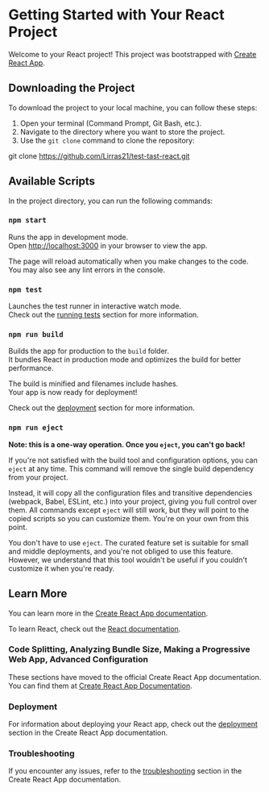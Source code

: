 # Getting Started with Your React Project

Welcome to your React project! This project was bootstrapped with [Create React App](https://github.com/facebook/create-react-app).

## Downloading the Project

To download the project to your local machine, you can follow these steps:

1. Open your terminal (Command Prompt, Git Bash, etc.).
2. Navigate to the directory where you want to store the project.
3. Use the `git clone` command to clone the repository:

git clone https://github.com/Lirras21/test-tast-react.git

## Available Scripts

In the project directory, you can run the following commands:

### `npm start`

Runs the app in development mode.  
Open [http://localhost:3000](http://localhost:3000) in your browser to view the app.

The page will reload automatically when you make changes to the code.  
You may also see any lint errors in the console.

### `npm test`

Launches the test runner in interactive watch mode.  
Check out the [running tests](https://facebook.github.io/create-react-app/docs/running-tests) section for more information.

### `npm run build`

Builds the app for production to the `build` folder.  
It bundles React in production mode and optimizes the build for better performance.

The build is minified and filenames include hashes.  
Your app is now ready for deployment!

Check out the [deployment](https://facebook.github.io/create-react-app/docs/deployment) section for more information.

### `npm run eject`

**Note: this is a one-way operation. Once you `eject`, you can't go back!**

If you're not satisfied with the build tool and configuration options, you can `eject` at any time. This command will remove the single build dependency from your project.

Instead, it will copy all the configuration files and transitive dependencies (webpack, Babel, ESLint, etc.) into your project, giving you full control over them. All commands except `eject` will still work, but they will point to the copied scripts so you can customize them. You're on your own from this point.

You don't have to use `eject`. The curated feature set is suitable for small and middle deployments, and you're not obliged to use this feature. However, we understand that this tool wouldn't be useful if you couldn't customize it when you're ready.

## Learn More

You can learn more in the [Create React App documentation](https://facebook.github.io/create-react-app/docs/getting-started).

To learn React, check out the [React documentation](https://reactjs.org/).

### Code Splitting, Analyzing Bundle Size, Making a Progressive Web App, Advanced Configuration

These sections have moved to the official Create React App documentation. You can find them at [Create React App Documentation](https://facebook.github.io/create-react-app/docs/).

### Deployment

For information about deploying your React app, check out the [deployment](https://facebook.github.io/create-react-app/docs/deployment) section in the Create React App documentation.

### Troubleshooting

If you encounter any issues, refer to the [troubleshooting](https://facebook.github.io/create-react-app/docs/troubleshooting#npm-run-build-fails-to-minify) section in the Create React App documentation.
